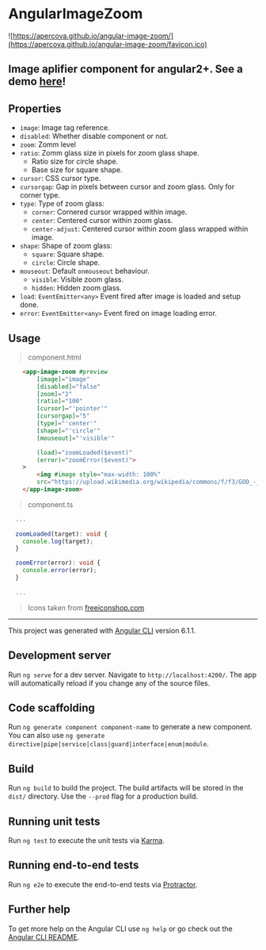 # AngularImageZoom
![https://apercova.github.io/angular-image-zoom/](https://apercova.github.io/angular-image-zoom/favicon.ico)  
## Image aplifier component for angular2+. See a demo [here](https://apercova.github.io/angular-image-zoom/)!

## Properties

- `image`: Image tag reference.  
- `disabled`: Whether disable component or not.  
- `zoom`: Zomm level  
- `ratio`: Zomm glass size in pixels for zoom glass shape. 
  - Ratio size for circle shape.  
  - Base size for square shape.  
- `cursor`: CSS cursor type.  
- `cursorgap`: Gap in pixels between cursor and zoom glass. Only for corner type.  
- `type`: Type of zoom glass:  
  - `corner`: Cornered cursor wrapped within image.  
  - `center`: Centered cursor within zoom glass.  
  - `center-adjust`: Centered cursor within zoom glass wrapped within image.
- `shape`: Shape of zoom glass:  
  - `square`: Square shape.  
  - `circle`: Circle shape.  
- `mouseout`: Default `onmouseout` behaviour.
  - `visible`: Visible zoom glass.
  - `hidden`: Hidden zoom glass.
- `load`: `EventEmitter<any>` Event fired after image is loaded and setup done.  
- `error`: `EventEmitter<any>` Event fired on image loading error.  

## Usage
> component.html
```html
    <app-image-zoom #preview
        [image]="image"
        [disabled]="false"
        [zoom]="2"
        [ratio]="100"
        [cursor]="'pointer'"
        [cursorgap]="5"
        [type]="'center'"
        [shape]="'circle'"
        [mouseout]="'visible'"

        (load)="zoomLoaded($event)"
        (error)="zoomError($event)">
    >
        <img #image style="max-width: 100%"
        src="https://upload.wikimedia.org/wikipedia/commons/f/f3/GOD_-_panoramio.jpg">
    </app-image-zoom>
```
> component.ts
```ts
  ...
  
  zoomLoaded(target): void {
    console.log(target);
  }

  zoomError(error): void {
    console.error(error);
  }
  
  ...
```

> Icons taken from [freeiconshop.com](http://freeiconshop.com/icon/zoom-in-icon-flat/)
---

This project was generated with [Angular CLI](https://github.com/angular/angular-cli) version 6.1.1.

## Development server

Run `ng serve` for a dev server. Navigate to `http://localhost:4200/`. The app will automatically reload if you change any of the source files.

## Code scaffolding

Run `ng generate component component-name` to generate a new component. You can also use `ng generate directive|pipe|service|class|guard|interface|enum|module`.

## Build

Run `ng build` to build the project. The build artifacts will be stored in the `dist/` directory. Use the `--prod` flag for a production build.

## Running unit tests

Run `ng test` to execute the unit tests via [Karma](https://karma-runner.github.io).

## Running end-to-end tests

Run `ng e2e` to execute the end-to-end tests via [Protractor](http://www.protractortest.org/).

## Further help

To get more help on the Angular CLI use `ng help` or go check out the [Angular CLI README](https://github.com/angular/angular-cli/blob/master/README.md).
